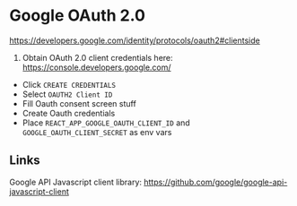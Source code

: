 # Google OAuth 2.0

https://developers.google.com/identity/protocols/oauth2#clientside

1. Obtain OAuth 2.0 client credentials here: https://console.developers.google.com/
  - Click `CREATE CREDENTIALS`
  - Select `OAUTH2 Client ID`
  - Fill Oauth consent screen stuff
  - Create Oauth credentials
  - Place `REACT_APP_GOOGLE_OAUTH_CLIENT_ID` and `GOOGLE_OAUTH_CLIENT_SECRET` as env vars

  ## Links

Google API Javascript client library: https://github.com/google/google-api-javascript-client